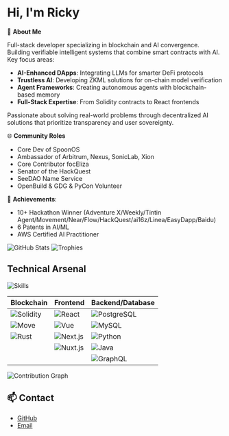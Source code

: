 # Hi, I'm Ricky

👋 **About Me**

Full-stack developer specializing in blockchain and AI convergence. Building verifiable intelligent systems that combine smart contracts with AI. Key focus areas:

- **AI-Enhanced DApps**: Integrating LLMs for smarter DeFi protocols
- **Trustless AI**: Developing ZKML solutions for on-chain model verification
- **Agent Frameworks**: Creating autonomous agents with blockchain-based memory
- **Full-Stack Expertise**: From Solidity contracts to React frontends

Passionate about solving real-world problems through decentralized AI solutions that prioritize transparency and user sovereignty.

🌐 **Community Roles**

- Core Dev of SpoonOS
- Ambassador of Arbitrum, Nexus, SonicLab, Xion
- Core Contributor focEliza
- Senator of the HackQuest
- SeeDAO Name Service
- OpenBuild & GDG & PyCon Volunteer

🚀 **Achievements**:
- 10+ Hackathon Winner (Adventure X/Weekly/Tintin Agent/Movement/Near/Flow/HackQuest/ai16z/Linea/EasyDapp/Baidu)
- 6 Patents in AI/ML
- AWS Certified AI Practitioner

![GitHub Stats](https://github-readme-stats.vercel.app/api?username=veithly&show_icons=true&theme=radical&count_private=true)
![Trophies](https://github-profile-trophy.vercel.app/?username=veithly&theme=onedark&no-frame=true&margin-w=15)

## Technical Arsenal

![Skills](https://skillicons.dev/icons?i=solidity,rust,react,vue,nextjs,nuxtjs,postgresql,mysql,graphql,python,java)

| **Blockchain**         | **Frontend**            | **Backend/Database**     |
|------------------------|-------------------------|--------------------------|
| ![Solidity](https://img.shields.io/badge/Solidity-Expert-363636?style=flat&logo=solidity) | ![React](https://img.shields.io/badge/React-Expert-61DAFB?style=flat&logo=react) | ![PostgreSQL](https://img.shields.io/badge/PostgreSQL-Advanced-4169E1?style=flat&logo=postgresql) |
| ![Move](https://img.shields.io/badge/Move-Proficient-4A154B?style=flat&logo=libra) | ![Vue](https://img.shields.io/badge/Vue.js-Expert-4FC08D?style=flat&logo=vuedotjs) | ![MySQL](https://img.shields.io/badge/MySQL-Advanced-4479A1?style=flat&logo=mysql) |
| ![Rust](https://img.shields.io/badge/Rust-Proficient-000000?style=flat&logo=rust) | ![Next.js](https://img.shields.io/badge/Next.js-Advanced-000000?style=flat&logo=nextdotjs) | ![Python](https://img.shields.io/badge/Python-Advanced-3776AB?style=flat&logo=python) |
|                        | ![Nuxt.js](https://img.shields.io/badge/Nuxt.js-Advanced-00DC82?style=flat&logo=nuxtdotjs) | ![Java](https://img.shields.io/badge/Java-Advanced-007396?style=flat&logo=openjdk) |
|                        |                         | ![GraphQL](https://img.shields.io/badge/GraphQL-Intermediate-E10098?style=flat&logo=graphql) |

![Contribution Graph](https://github-readme-activity-graph.vercel.app/graph?username=veithly&theme=react-dark&hide_border=true&area=true)

## 📫 Contact
- [GitHub](https://github.com/veithly)
- [Email](mailto:veithly@live.com)


